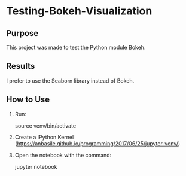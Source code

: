 # Testing-Bokeh-Visualization

## Purpose

This project was made to test the Python module Bokeh.

## Results

I prefer to use the Seaborn library instead of Bokeh.

## How to Use

1. Run:

      source venv/bin/activate

2. Create a IPython Kernel (https://anbasile.github.io/programming/2017/06/25/jupyter-venv/)

3. Open the notebook with the command:

      jupyter notebook
